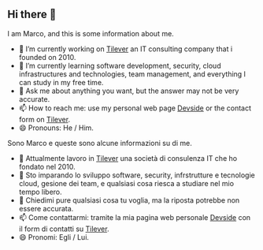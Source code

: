 ## Hi there 👋


I am Marco, and this is some information about me.

- 🔭 I’m currently working on [Tilever](https://www.tilever.com) an IT consulting company that i founded on 2010. 
- 🌱 I’m currently learning software development, security, cloud infrastructures and technologies, team management, and everything I can study in my free time.
- 💬 Ask me about anything you want, but the answer may not be very accurate.
- 📫 How to reach me: use my personal web page [Devside](https://www.devside.it) or the contact form on [Tilever](https://www.tilever.com).
- 😄 Pronouns: He / Him.


Sono Marco e queste sono alcune informazioni su di me.

- 🔭 Attualmente lavoro in [Tilever](https://www.tilever.com) una società di consulenza IT che ho fondato nel 2010. 
- 🌱 Sto imparando lo sviluppo software, security, infrstrutture e tecnologie cloud, gesione dei team, e qualsiasi cosa riesca a studiare nel mio tempo libero.
- 💬 Chiedimi pure qualsiasi cosa tu voglia, ma la riposta potrebbe non essere accurata.
- 📫 Come contattarmi: tramite la mia pagina web personale [Devside](https://www.devside.it) con il form di contatti su [Tilever](https://www.tilever.com).
- 😄 Pronomi: Egli / Lui.
